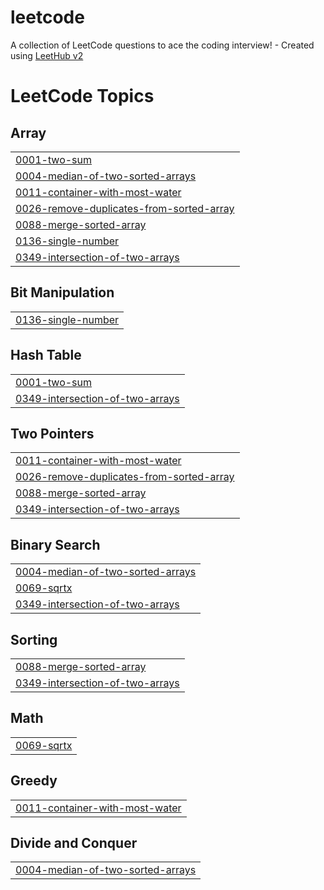 # leetcode
A collection of LeetCode questions to ace the coding interview! - Created using [LeetHub v2](https://github.com/arunbhardwaj/LeetHub-2.0)

<!---LeetCode Topics Start-->
# LeetCode Topics
## Array
|  |
| ------- |
| [0001-two-sum](https://github.com/AnkurKumarKasana/leetcode/tree/master/0001-two-sum) |
| [0004-median-of-two-sorted-arrays](https://github.com/AnkurKumarKasana/leetcode/tree/master/0004-median-of-two-sorted-arrays) |
| [0011-container-with-most-water](https://github.com/AnkurKumarKasana/leetcode/tree/master/0011-container-with-most-water) |
| [0026-remove-duplicates-from-sorted-array](https://github.com/AnkurKumarKasana/leetcode/tree/master/0026-remove-duplicates-from-sorted-array) |
| [0088-merge-sorted-array](https://github.com/AnkurKumarKasana/leetcode/tree/master/0088-merge-sorted-array) |
| [0136-single-number](https://github.com/AnkurKumarKasana/leetcode/tree/master/0136-single-number) |
| [0349-intersection-of-two-arrays](https://github.com/AnkurKumarKasana/leetcode/tree/master/0349-intersection-of-two-arrays) |
## Bit Manipulation
|  |
| ------- |
| [0136-single-number](https://github.com/AnkurKumarKasana/leetcode/tree/master/0136-single-number) |
## Hash Table
|  |
| ------- |
| [0001-two-sum](https://github.com/AnkurKumarKasana/leetcode/tree/master/0001-two-sum) |
| [0349-intersection-of-two-arrays](https://github.com/AnkurKumarKasana/leetcode/tree/master/0349-intersection-of-two-arrays) |
## Two Pointers
|  |
| ------- |
| [0011-container-with-most-water](https://github.com/AnkurKumarKasana/leetcode/tree/master/0011-container-with-most-water) |
| [0026-remove-duplicates-from-sorted-array](https://github.com/AnkurKumarKasana/leetcode/tree/master/0026-remove-duplicates-from-sorted-array) |
| [0088-merge-sorted-array](https://github.com/AnkurKumarKasana/leetcode/tree/master/0088-merge-sorted-array) |
| [0349-intersection-of-two-arrays](https://github.com/AnkurKumarKasana/leetcode/tree/master/0349-intersection-of-two-arrays) |
## Binary Search
|  |
| ------- |
| [0004-median-of-two-sorted-arrays](https://github.com/AnkurKumarKasana/leetcode/tree/master/0004-median-of-two-sorted-arrays) |
| [0069-sqrtx](https://github.com/AnkurKumarKasana/leetcode/tree/master/0069-sqrtx) |
| [0349-intersection-of-two-arrays](https://github.com/AnkurKumarKasana/leetcode/tree/master/0349-intersection-of-two-arrays) |
## Sorting
|  |
| ------- |
| [0088-merge-sorted-array](https://github.com/AnkurKumarKasana/leetcode/tree/master/0088-merge-sorted-array) |
| [0349-intersection-of-two-arrays](https://github.com/AnkurKumarKasana/leetcode/tree/master/0349-intersection-of-two-arrays) |
## Math
|  |
| ------- |
| [0069-sqrtx](https://github.com/AnkurKumarKasana/leetcode/tree/master/0069-sqrtx) |
## Greedy
|  |
| ------- |
| [0011-container-with-most-water](https://github.com/AnkurKumarKasana/leetcode/tree/master/0011-container-with-most-water) |
## Divide and Conquer
|  |
| ------- |
| [0004-median-of-two-sorted-arrays](https://github.com/AnkurKumarKasana/leetcode/tree/master/0004-median-of-two-sorted-arrays) |
<!---LeetCode Topics End-->